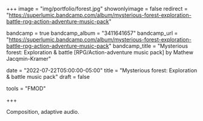 +++
image = "img/portfolio/forest.jpg"
showonlyimage = false
redirect = "https://superlumic.bandcamp.com/album/mysterious-forest-exploration-battle-rpg-action-adventure-music-pack"

bandcamp = true
bandcamp_album = "3411641657"
bandcamp_url = "https://superlumic.bandcamp.com/album/mysterious-forest-exploration-battle-rpg-action-adventure-music-pack"
bandcamp_title = "Mysterious forest: Exploration & battle [RPG/Action-adventure music pack] by Mathew Jacqmin-Kramer"

date = "2022-07-22T05:00:00-05:00"
title = "Mysterious forest: Exploration & battle music pack"
draft = false

tools = "FMOD"

+++

Composition, adaptive audio.